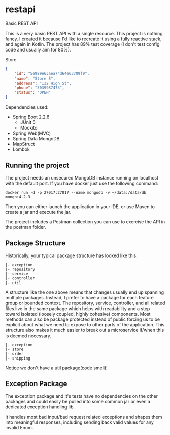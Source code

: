 # restapi
Basic REST API

This is a very basic REST API with a single resource. This project is nothing fancy. I created it because I'd like to 
recreate it using a fully reactive stack, and again in Kotlin. The project has 89% test coverage (I don't test config 
code and usually aim for 80%).

Store
```json
{
    "id": "5e989e63aea74d64e63709f9",
    "name": "Store 8",
    "address": "132 High St",
    "phone": "3039987473",
    "status": "OPEN"
}
```

Dependencies used:
* Spring Boot 2.2.6
    * JUnit 5
    * Mockito
* Spring Web(MVC)
* Spring Data MongoDB
* MapStruct
* Lombok

## Running the project

The project needs an unsecured MongoDB instance running on localhost with the default port. If you have docker just use 
the following command:
```
docker run -d -p 27017:27017 --name mongodb -v ~/data:/data/db mongo:4.2.3
```

Then you can either launch the application in your IDE, or use Maven to create a jar and execute the jar.

The project includes a Postman collection you can use to exercise the API in the postman folder.

## Package Structure

Historically, your typical package structure has looked like this:

```
|- exception
|- repository
|- service
|- controller
|- util
```

A structure like the one above means that changes usually end up spanning multiple packages. Instead, I prefer to have 
a package for each feature group or bounded context. The repository, service, controller, and all related files live in 
the same package which helps with readability and a step toward isolated (loosely coupled, highly cohesive) components.
Most methods can also be package protected instead of public forcing us to be explicit about what we need to expose to 
other parts of the application. This structure also makes it much easier to break out a microservice if/when this is 
deemed necessary.

```
|- exception
|- store
|- order
|- shipping
```

Notice we don't have a util package(code smell)!

## Exception Package

The exception package and it's tests have no dependencies on the other packages and could easily be pulled into some 
common jar or even a dedicated exception handling lib.

It handles most bad input/bad request related exceptions and shapes them into meaningful responses, including sending 
 back valid values for any invalid Enum.